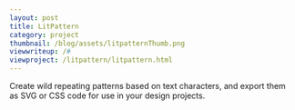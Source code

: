 ```yaml
---
layout: post
title: LitPattern
category: project
thumbnail: /blog/assets/litpatternThumb.png
viewwriteup: /#
viewproject: /litpattern/litpattern.html
---
```


Create wild repeating patterns based on text characters, and export them as SVG or CSS code for use in your design projects.
